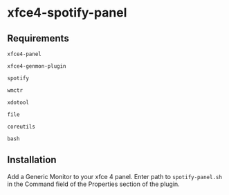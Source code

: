 # xfce4-spotify-panel

## Requirements
`xfce4-panel`

`xfce4-genmon-plugin`

`spotify`

`wmctr`

`xdotool`

`file`

`coreutils`

`bash`

## Installation

Add a Generic Monitor to your xfce 4 panel. Enter path to `spotify-panel.sh` in the Command field of the Properties section of the plugin. 


